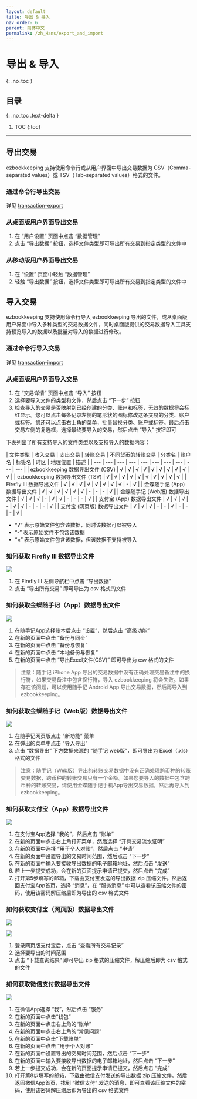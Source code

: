 ```yaml
---
layout: default
title: 导出 & 导入
nav_order: 6
parent: 简体中文
permalink: /zh_Hans/export_and_import
---
```


# 导出 & 导入
{: .no_toc }

## 目录
{: .no_toc .text-delta }

1. TOC
{:toc}

---

## 导出交易

ezbookkeeping 支持使用命令行或从用户界面中导出交易数据为 CSV（Comma-separated values）或 TSV（Tab-separated values）格式的文件。

### 通过命令行导出交易

详见 [transaction-export](/command_line#userdata)

### 从桌面版用户界面导出交易

1. 在 “用户设置” 页面中点击 “数据管理”
2. 点击 “导出数据” 按钮，选择文件类型即可导出所有交易到指定类型的文件中

### 从移动版用户界面导出交易

1. 在 “设置” 页面中轻触 “数据管理”
2. 轻触 “导出数据” 按钮，选择文件类型即可导出所有交易到指定类型的文件中

## 导入交易

ezbookkeeping 支持使用命令行导入 ezbookkeeping 导出的文件，或从桌面版用户界面中导入多种类型的交易数据文件，同时桌面版提供的交易数据导入工具支持预览导入的数据以及批量对导入的数据进行修改。

### 通过命令行导入交易

详见 [transaction-import](/command_line#userdata)

### 从桌面版用户界面导入交易

1. 在 “交易详情” 页面中点击 “导入” 按钮
2. 选择要导入文件的类型和文件，然后点击 “下一步” 按钮
3. 检查导入的交易是否映射到已经创建的分类、账户和标签，无效的数据将会标红显示。您可以点击每条记录左侧的笔形状的图标修改这条交易的分类、账户或标签。您还可以点击右上角的菜单，批量替换分类、账户或标签。最后点击交易左侧的复选框，选择最终要导入的交易，然后点击 “导入” 按钮即可

下表列出了所有支持导入的文件类型以及支持导入的数据内容：

| 文件类型 | 收入交易 | 支出交易 | 转账交易 | 不同货币的转账交易 | 分类名 | 账户名 | 标签名 | 时区 | 地理位置 | 描述 |
| --- | --- | --- | --- | --- | --- | --- | --- | --- | --- |
| ezbookkeeping 数据导出文件 (CSV) | √ | √ | √ | √ | √ | √ | √ | √ | √ | √ |
| ezbookkeeping 数据导出文件 (TSV) | √ | √ | √ | √ | √ | √ | √ | √ | √ | √ |
| Firefly III 数据导出文件 | √ | √ | √ | √ | √ | √ | √ | √ | - | √ |
| 金蝶随手记 (App) 数据导出文件 | √ | √ | √ | √ | √ | √ | - | - | - | √ |
| 金蝶随手记 (Web版) 数据导出文件 | √ | √ | √ | - | √ | √ | - | - | - | √ |
| 支付宝 (App) 数据导出文件 | √ | √ | √ | - | √ | √ | - | - | - | √ |
| 支付宝 (网页版) 数据导出文件 | √ | √ | √ | - | - | √ | - | - | - | √ |

* “√” 表示原始文件包含该数据，同时该数据可以被导入
* “-” 表示原始文件不包含该数据
* “×” 表示原始文件包含该数据，但该数据不支持被导入

### 如何获取 Firefly III 数据导出文件

[![](images/how_to_export_firefly_iii.png)](images/how_to_export_firefly_iii.png)

1. 在 Firefly III 左侧导航栏中点击 “导出数据”
2. 点击 “导出所有交易” 即可导出为 csv 格式的文件

### 如何获取金蝶随手记（App）数据导出文件

[![](images/how_to_export_feidee_mymoney_app.png)](images/how_to_export_feidee_mymoney_app.png)

1. 在随手记App选择账本后点击 “设置”，然后点击 “高级功能”
2. 在新的页面中点击 “备份与同步”
3. 在新的页面中点击 “备份与恢复”
4. 在新的页面中点击 “本地备份与恢复”
5. 在新的页面中点击 “导出Excel文件(CSV)” 即可导出为 csv 格式的文件

> 注意：随手记 iPhone App 导出的交易数据中没有正确处理交易备注中的换行符，如果交易备注中包含换行符，导入 ezbookkeeping 将会失败。如果存在该问题，可以使用随手记 Android App 导出交易数据，然后再导入到 ezbookkeeping。

### 如何获取金蝶随手记（Web版）数据导出文件

[![](images/how_to_export_feidee_mymoney_web.png)](images/how_to_export_feidee_mymoney_web.png)

1. 在随手记网页版点击 “新功能” 菜单
2. 在弹出的菜单中点击 “导入导出”
3. 点击 “数据导出” 下方数据来源的 “随手记 web版”，即可导出为 Excel（.xls）格式的文件

> 注意：随手记（Web版）导出的转账交易数据中没有正确处理跨币种的转账交易数据，跨币种的转账交易只有一个金额。如果您要导入的数据中包含跨币种的转账交易，请使用金蝶随手记手机App导出交易数据，然后再导入到 ezbookkeeping。

### 如何获取支付宝（App）数据导出文件

[![](images/how_to_export_alipay_app.png)](images/how_to_export_alipay_app.png)

1. 在支付宝App选择 “我的”，然后点击 “账单”
2. 在新的页面中点击右上角打开菜单，然后选择 “开具交易流水证明”
3. 在新的页面中选择 “用于个人对账”，然后点击 “申请”
4. 在新的页面中设置导出的交易时间范围，然后点击 “下一步”
5. 在新的页面中输入要接收导出数据的电子邮箱地址，然后点击 “发送”
6. 若上一步提交成功，会在新的页面提示申请已提交，然后点击 “完成”
7. 打开第5步填写的邮箱，下载由支付宝发送的导出数据 zip 压缩文件。然后返回支付宝App首页，选择 “消息”，在 “服务消息” 中可以查看该压缩文件的密码，使用该密码解压缩后即为导出的 csv 格式文件

### 如何获取支付宝（网页版）数据导出文件

[![](images/how_to_export_alipay_web_1.png)](images/how_to_export_alipay_web_1.png)

[![](images/how_to_export_alipay_web_2.png)](images/how_to_export_alipay_web_2.png)

1. 登录网页版支付宝后，点击 “查看所有交易记录”
2. 选择要导出的时间范围
3. 点击 “下载查询结果” 即可导出 zip 格式的压缩文件，解压缩后即为 csv 格式的文件

### 如何获取微信支付数据导出文件

[![](images/how_to_export_wechat_pay_app.png)](images/how_to_export_wechat_pay_app.png)

1. 在微信App选择 “我”，然后点击 “服务”
2. 在新的页面中点击“钱包”
3. 在新的页面中点击右上角的“账单”
4. 在新的页面中点击右上角的“常见问题”
5. 在新的页面中点击“下载账单”
6. 在新的页面中点击 “用于个人对账”
7. 在新的页面中设置导出的交易时间范围，然后点击 “下一步”
8. 在新的页面中输入要接收导出数据的电子邮箱地址，然后点击 “下一步”
9. 若上一步提交成功，会在新的页面提示申请已提交，然后点击 “完成”
10. 打开第8步填写的邮箱，下载由微信支付发送的导出数据 zip 压缩文件。然后返回微信App首页，找到 “微信支付” 发送的消息，即可查看该压缩文件的密码，使用该密码解压缩后即为导出的 csv 格式文件

